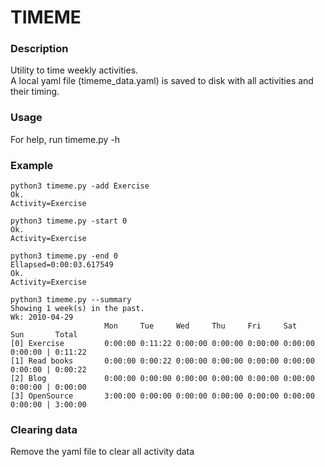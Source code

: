 TIMEME
===

### Description ###
Utility to time weekly activities.<br>
A local yaml file (timeme_data.yaml) is saved to disk with all activities and their timing.

### Usage ###
For help, run timeme.py -h

### Example ###
```
python3 timeme.py -add Exercise
Ok.
Activity=Exercise
```
```
python3 timeme.py -start 0
Ok.
Activity=Exercise
```
```
python3 timeme.py -end 0
Ellapsed=0:00:03.617549
Ok.
Activity=Exercise
```
```
python3 timeme.py --summary
Showing 1 week(s) in the past.
Wk: 2010-04-29
                     Mon     Tue     Wed     Thu     Fri     Sat     Sun       Total
[0] Exercise         0:00:00 0:11:22 0:00:00 0:00:00 0:00:00 0:00:00 0:00:00 | 0:11:22
[1] Read books       0:00:00 0:00:22 0:00:00 0:00:00 0:00:00 0:00:00 0:00:00 | 0:00:22
[2] Blog             0:00:00 0:00:00 0:00:00 0:00:00 0:00:00 0:00:00 0:00:00 | 0:00:00
[3] OpenSource       3:00:00 0:00:00 0:00:00 0:00:00 0:00:00 0:00:00 0:00:00 | 3:00:00
```
### Clearing data ###
Remove the yaml file to clear all activity data

